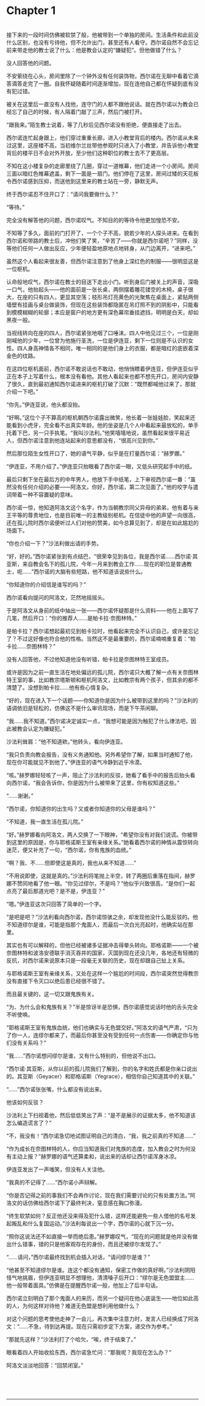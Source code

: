 # Chapter 1

<br>
接下来的一段时间仿佛被软禁了般，他被带到一个单独的房间。生活条件和此前没什么区别，也没有亏待他，但不允许出门，甚至还有人看守。西尔诺自然不会忘记前来带走他的教士说了什么：他是教会认定的“嫌疑犯”。但他做错了什么？

没人回答他的问题。

不安萦绕在心头，房间里除了一个钟外没有任何装饰物，西尔诺在无聊中看着它滴答滴答走完了一圈。自我怀疑随着时间逐渐增加，现在连他自己都在怀疑到底有没有犯过错。

被关在这里后一直没有人找他，连守门的人都不跟他说话。就在西尔诺以为教会已经忘了自己的时候，有人隔着门敲了三声，然后门被打开。

“跟我来。”陌生教士说着，等了几秒后见西尔诺没有拒绝，便直接走了出去。

西尔诺连忙起身跟上，他们穿过重重长廊，进入小教堂背后的楼内。西尔诺从未来过这里，这座楼不高，当初维尔兰丝带他参观时只进入了小教堂，并告诉他小教堂背后的楼平日不会对外开放，至少他们这种职位的教士去不了更高层。

不知在这小楼复杂的走廊里绕了几圈，穿过一道帷幕，他们走进一个小房间。房间三面以暗红色帷幕遮盖，剩下一面是一扇门。他们停在了这里，房间过矮的天花板令西尔诺感到压抑，而送他到这里来的教士站在一旁，静默无声。

终于西尔诺忍不住开口了：“请问我要做什么？”

“等待。”

完全没有解答他的问题，西尔诺叹气。不知目的的等待令他更加惶恐不安。

不知等了多久，面前的门打开了，一个个子不高，貌若少年的人探头进来。在看到西尔诺和带路的教士后，冲他们笑了笑，“辛苦了——你就是西尔诺吧？”同样，没等他们任何一人做出反应，少年便轻盈地原地点地转身，从门边离开，“进来吧。”

虽然这个人看起来很友善，但西尔诺注意到了他身上深红色的制服——很明显这是一位枢机。

认命般地叹气，西尔诺在教士的目送下走出小门。听到身后门被关上的声音，深吸一口气，他抬起头——他的面前是一张长桌，两侧摆着雕花镂空的木椅，桌子很大，在座的只有四人，更显其空荡；枝形吊灯亮黄色的光聚焦在桌面上，紧贴两侧墙壁有挂画与桌台做装饰，但现在这些装饰都隐匿在吊灯照不到的阴影中，只能看到模模糊糊的轮廓；本应是窗户的地方更有深色幕帘垂挂遮挡，明明是白天，却如黑夜一般。

当视线转向在座的四人，西尔诺紧张地咽了口唾沫。四人中他见过三个，一位是刚刚喊他的少年，一位曾为他施行圣洗，一位是伊连亚，剩下一位则是不认识的女性。四人身高神情各不相同，唯一相同的是他们身上的衣服，都是暗红的底嵌着深金色的纹路。

在这四位枢机面前，西尔诺不敢说话也不敢动，他悄悄瞟着伊连亚，但伊连亚似乎正在本子上写着什么，根本没有看他。其他人看起来也都不想先开口，房间内安静了很久，直到最初通知西尔诺进来的枢机打破了沉默：“既然都喊他过来了，那就介绍一下吧。”

“你先。”伊连亚说，他头都没抬。

“好啊。”这位个子不算高的枢机朝西尔诺露出微笑，他长着一张娃娃脸，笑起来还能看到小虎牙，完全看不出真实年龄。他的坐姿是几个人中看起来最放松的，单手托着下巴，另一只手执笔。“我叫沙法利。”他笑嘻嘻地说，虽然看起来很平易近人，但西尔诺注意到他连站起来的意思都没有，“很高兴见到你。”

然后那位陌生女性开口了，她的语气平静，似乎是在打量西尔诺：“赫罗娜。”

“伊连亚，不用介绍了。”伊连亚只抬眼看了西尔诺一眼，又低头研究起手中的纸。

最后只剩下坐在最后方的中年男人，他放下手中纸笔，上下审视西尔诺一番：“虽然没有任何介绍的必要——阿洛文。你好，西尔诺，第二次见面了。”他的咬字与遣词带着一种不容置疑的意味。

西尔诺一惊，他知道阿洛文这个名字，作为当朝教宗同父异母的弟弟，他有着与亲王平等的尊贵地位，也是目前唯一的主教级别枢机。在信徒中他的声望一向很高，还在孤儿院时西尔诺便听过人们对他的赞美，如今总算见到了，却是在如此尴尬的场面下。

“你也介绍一下？”沙法利做出请的手势。

“好，好的。”西尔诺紧张到有点结巴，“很荣幸见到各位，我是西尔诺……西尔诺·其亚斯，来自教会名下的孤儿院，今年一月来到教会工作……现在的职位是普通教士，呃……”西尔诺的大脑有些短路，他不知道该说些什么。

“你知道你的介绍信是谁写的吗？”

西尔诺看向提问的阿洛文，茫然地摇摇头。

于是阿洛文从身前的纸中抽出一张——西尔诺怀疑那是什么资料——他在上面写了几笔，然后开口：“你的推荐人……是帕卡拉·奈图林特。”

是帕卡拉？西尔诺想起最初见到帕卡拉时，他看起来完全不认识自己，或许是忘记了？不过这好像也符合他的性格。当然这不是最重要的，西尔诺喃喃重复着：“帕卡拉……奈图林特？”

没有人回答他，不过他知道他没有听错，帕卡拉是奈图林特王室成员。

或许是因为之前一直生活在地处偏远的孤儿院，西尔诺只大概了解一点有关奈图林特王室的事，比如教宗塔斯顿和枢机阿洛文，比如教宗有两个孩子，但其余的都不清楚了。没想到帕卡拉……他有些心情复杂。

“好的，现在进入下一个话题——你知道你是因为什么被带到这里的吗？”沙法利的语调依旧是轻松的，仿佛这不是什么审讯现场，而是下午茶闲聊。

“我……我不知道。”西尔诺决定诚实一点，“我想可能是因为触犯了什么律法吧，因此被教会认定为嫌疑犯。”

沙法利耸肩：“他不知道欸。”他转头，看向伊连亚。

“我只负责向教会报告，没有义务通知他。另外希望你了解，如果当时通知了他，现在你可能就见不到他了。”伊连亚的语气冷静到近乎冷漠。

“咳。”赫罗娜轻轻咳了一声，阻止了沙法利的反驳，她看了看手中的报告后抬头看向西尔诺，“我会告诉你，你是因为什么被带来了这里，你有权知道这些。”

“……谢谢。”

“西尔诺，你知道你的出生吗？又或者你知道你的父母是谁吗？”

“不知道，我一直生活在孤儿院。”

“好。”赫罗娜看向阿洛文，两人交换了一下眼神，“希望你没有对我们说谎。你被带到这里的原因是，你与耶格诺斯王室有亲缘关系。”她看着西尔诺的神情从震惊转向迷茫，便又补充了一句，“西尔诺，你有鬼族的血统。”

“啊？我、不……但即使这是真的，我也从来不知道……”

“不用说即使，这就是真的。”沙法利将笔抛上半空，转了两圈后重落在指间，赫罗娜不赞同地看了他一眼。“你见过缪尔，不是吗？”他似乎兴致很高，“是你们一起点亮了最后那道光吧？是不是，伊连亚？”

“嗯。”伊连亚这次只回答了简单的一个字。

“是吧是吧？”沙法利看向西尔诺，西尔诺惊骇之余，却发现他没什么能反驳的。他不知道缪尔是谁，可能是指那个鬼面人，而最后一次白光亮起时，他确实站在那里。

其实也有可以解释的，但他已经被诸多证据冲击得晕头转向。耶格诺斯——一个被奈图林特和波洛安德联手消灭吞并的国家，灭国到现在还没几年，各地还有轻微的反抗，对西尔诺来说原本只是一段毫无关联的历史，现在却跟自己扯上关系。

与耶格诺斯王室有亲缘关系，又处在这样一个尴尬的时间段，西尔诺突然觉得教宗没有直接下令灭口以绝后患已经很不错了。

而且最关键的，这一切又跟鬼族有关。

“为、为什么会和鬼族有关？”半是惊讶半是恐惧，西尔诺感觉说话时他的舌头完全不听使唤。

“耶格诺斯王室有鬼族血统，他们也确实与无色盟交好。”阿洛文的语气严肃，“只为了你一人，连缪尔都来了，而最后你甚至没有受到任何一点伤害——你确定你与他们没有关系吗？”

“我……”西尔诺想问缪尔是谁，又有什么特别的，但他说不出口。

“西尔诺·其亚斯，从你以前的孤儿院我们了解到，你的名字和姓氏都是你亲口说出的。其亚斯（Geyacer）和耶格诺斯（Yegrace），相信你自己知道其中的关联。”

“……”西尔诺张张嘴，什么都没有说出来。

他该如何反驳？

沙法利上下扫视着他，然后低低笑出了声：“是不是展示的证据太多，他不知道该怎么编造谎言了？”

“不，我没有！”西尔诺急切地试图证明自己的清白，“我，我之前真的不知道……”

“作为成长在奈图林特的人，你应当知道我们对鬼族的态度，加入教会之时为何没有主动上报？”赫罗娜的语气还算柔和，说出来的话却让西尔诺浑身冰凉。

伊连亚发出了一声嗤笑，但没有人关注他。

“我真的不记得了……”西尔诺小声辩解。

“你是否记得之前的事我们不会再作讨论，现在我们需要讨论的只有处置方法。”阿洛文的话仿佛给西尔诺下了最终判决，窒息感在胸口弥漫。

“终生软禁如何？反正他还没来得及犯什么错，这样还能避免一些人借他的名号发起叛乱和什么复国运动。”沙法利每说出一个字，西尔诺的心就下沉一分。

“照你这说法还不如直接一举而绝后患。”赫罗娜叹气，“现在的问题就是他并没有做出什么错事，错的只是他客观存在的身份，而且还被缪尔发现了。”

“……请问，”西尔诺最终找到机会插入对话，“请问缪尔是谁？”

“他甚至不知道缪尔是谁。连这个都没有通知，保密工作做的真好啊。”沙法利阴阳怪气地挑眉，但伊连亚明显不想理他，清清嗓子后开口：“缪尔是无色盟盟主……他一般带着面具。”仿佛是在提醒西尔诺一般，他加上了后半句话。

西尔诺立刻明白了那个鬼面人的来历，而另一个疑问在他心底诞生——地位如此高的人，为何这样对待他？难道无色盟是想利用他做什么？

对这个问题的思考使他走神了一会儿，再次集中注意力时，发言人已经换成了阿洛文：“……不急，待到达再提。现在只需初步定下方案，递交作为参考。”

“那就先这样？”沙法利打了个哈欠，“唉，终于结束了。”

眼看着四人开始收拾东西，西尔诺急忙问：“那我呢？我现在怎么办？”

阿洛文淡淡地回答：“回禁闭室。”

<br>
<br>
<br>

---
